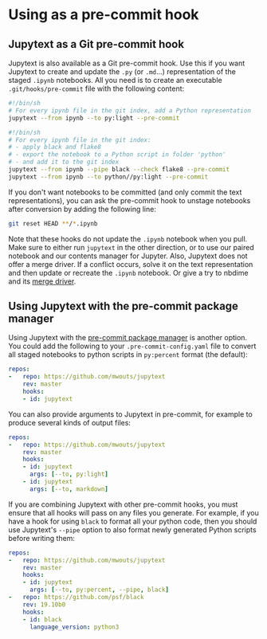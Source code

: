# Using as a pre-commit hook

## Jupytext as a Git pre-commit hook

Jupytext is also available as a Git pre-commit hook. Use this if you want Jupytext to create and update the `.py` (or `.md`...) representation of the staged `.ipynb` notebooks. All you need is to create an executable `.git/hooks/pre-commit` file with the following content:
```bash
#!/bin/sh
# For every ipynb file in the git index, add a Python representation
jupytext --from ipynb --to py:light --pre-commit
```

```bash
#!/bin/sh
# For every ipynb file in the git index:
# - apply black and flake8
# - export the notebook to a Python script in folder 'python'
# - and add it to the git index
jupytext --from ipynb --pipe black --check flake8 --pre-commit
jupytext --from ipynb --to python//py:light --pre-commit
```

If you don't want notebooks to be committed (and only commit the text representations), you can ask the pre-commit hook to unstage notebooks after conversion by adding the following line:
```bash
git reset HEAD **/*.ipynb
```
Note that these hooks do not update the `.ipynb` notebook when you pull. Make sure to either run `jupytext` in the other direction, or to use our paired notebook and our contents manager for Jupyter. Also, Jupytext does not offer a merge driver. If a conflict occurs, solve it on the text representation and then update or recreate the `.ipynb` notebook. Or give a try to nbdime and its [merge driver](https://nbdime.readthedocs.io/en/stable/vcs.html#merge-driver).

## Using Jupytext with the pre-commit package manager

Using Jupytext with the [pre-commit package manager](https://pre-commit.com/) is another option. You could add the following to your `.pre-commit-config.yaml` file to convert all staged notebooks to python scripts in `py:percent` format (the default):

```yaml
repos:
-   repo: https://github.com/mwouts/jupytext
    rev: master
    hooks:
    - id: jupytext
```

You can also provide arguments to Jupytext in pre-commit, for example to produce several kinds of output files:

```yaml
repos:
-   repo: https://github.com/mwouts/jupytext
    rev: master
    hooks:
    - id: jupytext
      args: [--to, py:light]
    - id: jupytext
      args: [--to, markdown]
```

If you are combining Jupytext with other pre-commit hooks, you must ensure that all hooks will pass on any files you generate. For example, if you have a hook for using `black` to format all your python code, then you should use Jupytext's `--pipe` option to also format newly generated Python scripts before writing them:

```yaml
repos:
-   repo: https://github.com/mwouts/jupytext
    rev: master
    hooks:
    - id: jupytext
      args: [--to, py:percent, --pipe, black]
-   repo: https://github.com/psf/black
    rev: 19.10b0
    hooks:
    - id: black
      language_version: python3
```
